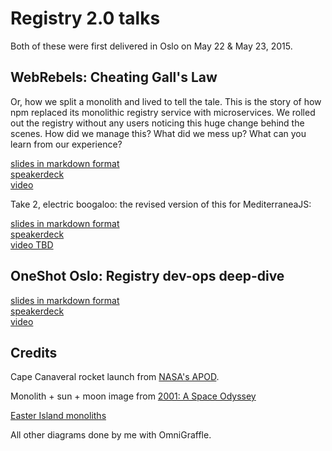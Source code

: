 # Registry 2.0 talks

Both of these were first delivered in Oslo on May 22 & May 23, 2015.

## WebRebels: Cheating Gall's Law

Or, how we split a monolith and lived to tell the tale. This is the story of how npm replaced its monolithic registry service with microservices. We rolled out the registry without any users noticing this huge change behind the scenes. How did we manage this? What did we mess up? What can you learn from our experience?

[slides in markdown format](webrebels.md)  
[speakerdeck](https://speakerdeck.com/ceejbot/cheating-galls-law)  
[video](https://vimeo.com/128796804)

Take 2, electric boogaloo: the revised version of this for MediterraneaJS:

[slides in markdown format](mediterraneajs.md)  
[speakerdeck](https://speakerdeck.com/ceejbot/cheating-galls-law-mediterraneajs-editionw)  
[video TBD](TBD)


## OneShot Oslo: Registry dev-ops deep-dive

[slides in markdown format](one-shot.md)  
[speakerdeck](https://speakerdeck.com/ceejbot/npm-registry-dev-ops-deep-dive)  
[video](https://www.youtube.com/watch?v=mGh3lW9oAgk)


## Credits

Cape Canaveral rocket launch from [NASA's APOD](http://apod.nasa.gov/apod/ap081001.html).

Monolith + sun + moon image from [2001: A Space Odyssey](http://www.2001aspaceodyssey.org/BigImages/Monolith-Sun-Moon.png)

[Easter Island monoliths](http://www.paranormalhaze.com/the-5-most-mysterious-places-in-the-world/)

All other diagrams done by me with OmniGraffle.
